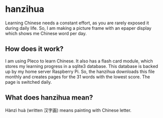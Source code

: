 # hanzihua
Learning Chinese needs a constant effort, as you are rarely exposed it during daily life. So, I am making a picture
frame with an epaper display which shows me Chinese word per day.

## How does it work?
I am using Pleco to learn Chinese. It also has a flash card module, which stores my learning progress in a sqlite3
database. This database is backed up by my home server Raspberry Pi. So, the hanzihua downloads this file monthly and
creates pages for the 31 words with the lowest score. The page is switched daily.

## What does hanzihua mean?
Hànzì huà (written 汉字画) means painting with Chinese letter.
